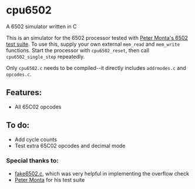 # cpu6502
A 6502 simulator written in C

This is an simulator for the 6502 processor tested with [Peter Monta's 6502 test suite](https://github.com/pmonta/FPGA-netlist-tools/tree/master/6502-test-code).
To use this, supply your own external `mem_read` and `mem_write` functions.
Start the processor with `cpu6502_reset`, then call `cpu6502_single_step` repeatedly.

Only `cpu6502.c` needs to be compiled--it directly includes `addrmodes.c` and `opcodes.c`.

## Features:

- All 65C02 opcodes

## To do:

- Add cycle counts
- Test extra 65C02 opcodes and decimal mode

### Special thanks to:

- [fake6502.c](http://rubbermallet.org/fake6502.c), which was very helpful in implementing the overflow check
- [Peter Monta](https://github.com/pmonta) for his test suite
